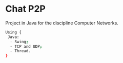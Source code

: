 # Chat P2P
Project in Java for the discipline Computer Networks.

```bash
Using {
 Java:
  - Swing;
  - TCP and UDP;
  - Thread.
}
```